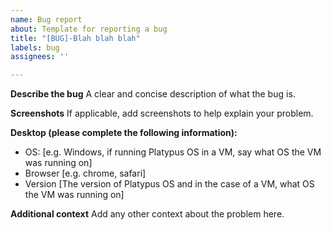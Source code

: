 ```yaml
---
name: Bug report
about: Template for reporting a bug
title: "[BUG]-Blah blah blah"
labels: bug
assignees: ''

---
```


**Describe the bug**
A clear and concise description of what the bug is.

**Screenshots**
If applicable, add screenshots to help explain your problem.

**Desktop (please complete the following information):**
 - OS: [e.g. Windows, if running Platypus OS in a VM, say what OS the VM was running on]
 - Browser [e.g. chrome, safari]
 - Version [The version of Platypus OS and in the case of a VM, what OS the VM was running on]

**Additional context**
Add any other context about the problem here.
